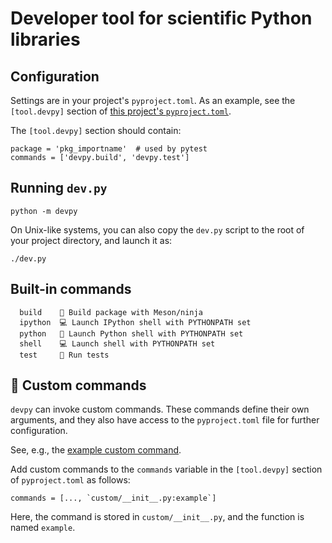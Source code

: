 # Developer tool for scientific Python libraries

## Configuration

Settings are in your project's `pyproject.toml`.
As an example, see the `[tool.devpy]` section of [this project's `pyproject.toml`](https://github.com/scientific-python/devpy/blob/main/pyproject.toml).

The `[tool.devpy]` section should contain:

```
package = 'pkg_importname'  # used by pytest
commands = ['devpy.build', 'devpy.test']
```

## Running `dev.py`

```
python -m devpy
```

On Unix-like systems, you can also copy the `dev.py` script to the root of your project directory, and launch it as:

```
./dev.py
```

## Built-in commands

```
  build    🔧 Build package with Meson/ninja
  ipython  💻 Launch IPython shell with PYTHONPATH set
  python   🐍 Launch Python shell with PYTHONPATH set
  shell    💻 Launch shell with PYTHONPATH set
  test     🔧 Run tests
```

## 🧪 Custom commands

`devpy` can invoke custom commands. These commands define their own arguments, and they also have access to the `pyproject.toml` file for further configuration.

See, e.g., the [example custom command](https://github.com/scientific-python/devpy/blob/main/custom/__init__.py).

Add custom commands to the `commands` variable in the `[tool.devpy]` section of `pyproject.toml` as follows:

```
commands = [..., `custom/__init__.py:example`]
```

Here, the command is stored in `custom/__init__.py`, and the function
is named `example`.
